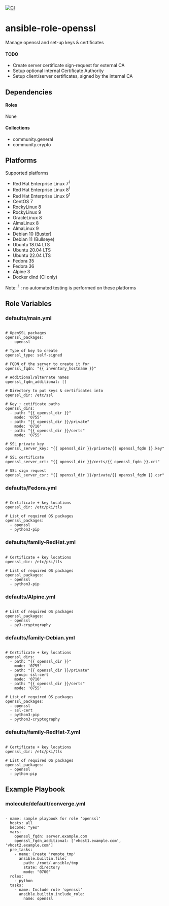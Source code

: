 [![CI](https://github.com/de-it-krachten/ansible-role-openssl/workflows/CI/badge.svg?event=push)](https://github.com/de-it-krachten/ansible-role-openssl/actions?query=workflow%3ACI)


# ansible-role-openssl

Manage openssl and set-up keys & certificates

#### TODO

* Create server certificate sign-request for external CA
* Setup optional internal Certificate Authority
* Setup client/server certificates, signed by the internal CA



## Dependencies

#### Roles
None

#### Collections
- community.general
- community.crypto

## Platforms

Supported platforms

- Red Hat Enterprise Linux 7<sup>1</sup>
- Red Hat Enterprise Linux 8<sup>1</sup>
- Red Hat Enterprise Linux 9<sup>1</sup>
- CentOS 7
- RockyLinux 8
- RockyLinux 9
- OracleLinux 8
- AlmaLinux 8
- AlmaLinux 9
- Debian 10 (Buster)
- Debian 11 (Bullseye)
- Ubuntu 18.04 LTS
- Ubuntu 20.04 LTS
- Ubuntu 22.04 LTS
- Fedora 35
- Fedora 36
- Alpine 3
- Docker dind (CI only)

Note:
<sup>1</sup> : no automated testing is performed on these platforms

## Role Variables
### defaults/main.yml
<pre><code>
# OpenSSL packages
openssl_packages:
  - openssl

# Type of key to create
openssl_type: self-signed

# FQDN of the server to create it for
openssl_fqdn: "{{ inventory_hostname }}"

# Additional/alternate names
openssl_fqdn_additional: []

# Directory to put keys & certificates into
openssl_dir: /etc/ssl

# Key + cetificate paths
openssl_dirs:
  - path: "{{ openssl_dir }}"
    mode: '0755'
  - path: "{{ openssl_dir }}/private"
    mode: '0710'
  - path: "{{ openssl_dir }}/certs"
    mode: '0755'

# SSL private key
openssl_server_key: "{{ openssl_dir }}/private/{{ openssl_fqdn }}.key"

# SSL certificate
openssl_server_crt: "{{ openssl_dir }}/certs/{{ openssl_fqdn }}.crt"

# SSL sign request
openssl_server_csr: "{{ openssl_dir }}/private/{{ openssl_fqdn }}.csr"
</pre></code>

### defaults/Fedora.yml
<pre><code>
# Certificate + key locations
openssl_dir: /etc/pki/tls

# List of required OS packages
openssl_packages:
  - openssl
  - python3-pip
</pre></code>

### defaults/family-RedHat.yml
<pre><code>
# Certificate + key locations
openssl_dir: /etc/pki/tls

# List of required OS packages
openssl_packages:
  - openssl
  - python3-pip
</pre></code>

### defaults/Alpine.yml
<pre><code>
# List of required OS packages
openssl_packages:
  - openssl
  - py3-cryptography
</pre></code>

### defaults/family-Debian.yml
<pre><code>
# Certificate + key locations
openssl_dirs:
  - path: "{{ openssl_dir }}"
    mode: '0755'
  - path: "{{ openssl_dir }}/private"
    group: ssl-cert
    mode: '0710'
  - path: "{{ openssl_dir }}/certs"
    mode: '0755'

# List of required OS packages
openssl_packages:
  - openssl
  - ssl-cert
  - python3-pip
  - python3-cryptography
</pre></code>

### defaults/family-RedHat-7.yml
<pre><code>
# Certificate + key locations
openssl_dir: /etc/pki/tls

# List of required OS packages
openssl_packages:
  - openssl
  - python-pip
</pre></code>




## Example Playbook
### molecule/default/converge.yml
<pre><code>
- name: sample playbook for role 'openssl'
  hosts: all
  become: "yes"
  vars:
    openssl_fqdn: server.example.com
    openssl_fqdn_additional: ['vhost1.example.com', 'vhost2.example.com']
  pre_tasks:
    - name: Create 'remote_tmp'
      ansible.builtin.file:
        path: /root/.ansible/tmp
        state: directory
        mode: "0700"
  roles:
    - python
  tasks:
    - name: Include role 'openssl'
      ansible.builtin.include_role:
        name: openssl
</pre></code>
